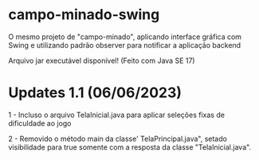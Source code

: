 # campo-minado-swing

O mesmo projeto de "campo-minado", aplicando interface gráfica com Swing
e utilizando padrão observer para notificar a aplicação backend

Arquivo jar executável disponível!
(Feito com Java SE 17)

# Updates 1.1 (06/06/2023)

1 - Incluso o arquivo TelaInicial.java para aplicar seleções fixas de dificuldade
ao jogo

2 - Removido o método main da classe' TelaPrincipal.java", setado visibilidade para true
somente com a resposta da classe "TelaInicial.java".
